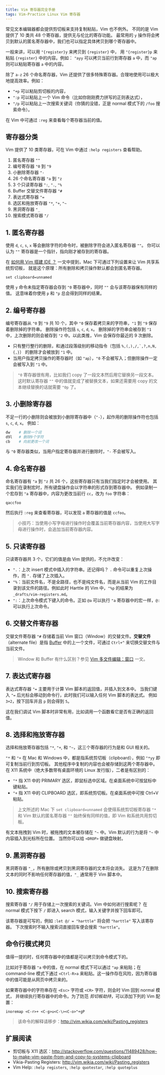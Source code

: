 ```yaml
---
title: Vim 寄存器完全手册
tags: Vim-Practice Linux Vim 寄存器
---
```


常见文本编辑器都会提供剪切板来支持复制粘贴，Vim 也不例外。
不同的是 Vim 提供了 10 类共 48 个寄存器，提供无与伦比的寄存功能。
最常用的 `y` 操作将会拷贝到默认的匿名寄存器中，我们也可以指定具体拷贝到哪个寄存器中。

一般来讲，可以用 `"{register}y` 来拷贝到 `{register}` 中，
用 `"{register}p` 来粘贴 `{register}` 中的内容。例如：
`"ayy` 可以拷贝当前行到寄存器 `a` 中，而 `"ap` 则可以粘贴寄存器 `a` 中的内容。

<!--more-->

除了 `a-z` 26 个命名寄存器，Vim 还提供了很多特殊寄存器。合理地使用可以极大地提高效率。例如：

* `"+p` 可以粘贴剪切板的内容，
* `":p` 可以粘贴上一个 Vim 命令（比如你刚刚费力拼写的正则表达式），
* `"/p` 可以粘贴上一次搜索关键词（你猜的没错，正是 normal 模式下的 `/foo` 搜索命令）。

在 Vim 中可通过 `:reg` 来查看每个寄存器当前的值。

## 寄存器分类

Vim 提供了 10 类寄存器，可在 Vim 中通过 `:help registers` 查看帮助。

1. 匿名寄存器 `""`
2. 编号寄存器 `"0` 到 `"9`
3. 小删除寄存器 `"-`
4. 26 个命名寄存器 `"a` 到 `"z`
5. 3 个只读寄存器 `":`, `".`, `"%`
6. Buffer 交替文件寄存器 `"#`
7. 表达式寄存器 `"=`
8. 选区和拖放寄存器 `"*`, `"+`, `"~` 
9. 黑洞寄存器 `"_`
10. 搜索模式寄存器 `"/`

## 1. 匿名寄存器

使用 `d`, `c`, `s`, `x` 等会删除字符的命令时，被删除字符会进入匿名寄存器 `""`。
你可以认为 `""` 寄存器是一个指针，指向刚才被存到的寄存器。

在 [如何用 Vim 搭建 IDE ？][vim-ide] 一文中提到，Mac 下可通过下列设置来让 Vim 共享系统剪切板，
就是这个原理：所有删除和拷贝操作默认都会到匿名寄存器。

```vim
set clipboard=unnamed
```

使用 `y` 命令未指定寄存器会存到 `"0` 寄存器中，同时 `""` 会与该寄存器保有同样的值。
这意味着你使用 `p` 和 `"p` 总会得到同样的结果。

## 2. 编号寄存器

编号寄存器从 `"0` 到 `"9` 共 10 个，其中 `"0` 保存着拷贝来的字符串，`"1` 到 `"9` 保存着删除掉的字符串。
删除操作符包括 `s`, `c`, `d`, `x`。
删除掉的字符串会被存到 `"1` 中，上次删除的则会被存到 `"2` 中。以此类推，Vim 会保存你最近的 9 次删除。

* 只有整行整行的删除，和通过段落级别的移动指令（包括 ``%,(,),/,`,?,n,N,{,}``）
  的删除才会被放到 `"1` 中。
* 当用户指定拷贝操作的寄存器时（如 `"ap`），`"0` 不会被写入；但删除操作一定会被写入到 `"1` 中。

> `"0` 寄存器很有用，比如我们 copy 了一段文本然后用它替换另一段文本。
> 这时默认寄存器 `""` 中的值就变成了被替换文本，如果还需要用 copy 的文本继续替换的话就需要 `"0p` 了。

## 3. 小删除寄存器

不足一行的小删除则会被放到小删除寄存器中（`"-`），起作用的删除操作符也包括 `s`, `c`, `d`, `x`。
例如：

```bash
dw    # 删除一个词
d9l   # 删除9个字符
cb    # 向前更改一个词
```

与 `"0` 寄存器类似，当用户指定寄存器并进行删除时，`"-` 不会被写入。

## 4. 命名寄存器

命名寄存器有 `"a` 到 `"z` 共 26 个，这些寄存器只有当我们指定时才会被使用。
其实我们在录制宏时，所有键盘操作会以字符串的形式存到寄存器中。
例如录制一个宏存到 `"a` 寄存器中，内容为更改当前行 `cc`，改为 `foo` 字符串：

```
qaccfoo
```

然后执行 `:reg` 来查看寄存器，可以发现 `a` 寄存器的值是 `ccfoo`。

> 小技巧：当使用小写字母进行操作时会覆盖当前寄存器内容，当使用大写字母进行操作时，会追加当前寄存器内容。

## 5. 只读寄存器

只读寄存器共 3 个，它们的值是由 Vim 提供的，不允许改变：

* `".`：上次 insert 模式中插入的字符串。还记得吗？ `.` 命令可以重复上次操作，而 `".` 存储了上次插入。
* `"%`：当前文件名，不是全路径，也不是纯文件名，而是从当前 Vim 的工作目录到该文件的路径。例如此时 Harttle 的 Vim 中，`"%p` 的结果为 `_drafts/vim-registers.md`。
* `":`：上次命令模式下键入的命令。正如 `@a` 可以执行 `"a` 寄存器中的宏一样，`@:` 可以执行上次命令。

## 6. 交替文件寄存器

交替文件寄存器 `"#` 存储着当前 Vim 窗口（Window）的交替文件。**交替文件**（alternate file）是指
[Buffer][vim-buffer] 中的上一个文件，可通过 `Ctrl+^` 来切换交替文件与当前文件。

> Window 和 Buffer 有什么区别？参见 [Vim 多文件编辑：窗口][vim-window] 一文。

## 7. 表达式寄存器

表达式寄存器 `"=` 主要用于计算 Vim 脚本的返回值，并插入到文本中。
当我们键入 `"=` 后光标会移动到命令行，此时我们可以输入任何 Vim 脚本的表达式。
例如 `3+2`，按下回车并且 `p` 则会得到 `5`。

这在我们调试 Vim 脚本时非常有用，比如调用一个函数看它是否有正确的返回值。

## 8. 选择和拖放寄存器

选择和拖放寄存器包括 `"*`, `"+`, 和 `"~`，这三个寄存器的行为是和 GUI 相关的。

`"*` 和 `"+` 在 Mac 和 Windows 中，都是指系统剪切板（clipboard），例如 `"*yy` 即可复制当前行到剪切板。
其他程序中复制的内容也会被存储到这两个寄存器中。
在 X11 系统中（绝大多数带有桌面环境的 Linux 发行版），二者是有区别的：

* `"*` 指 X11 中的 PRIMARY 选区，即鼠标选中区域。在桌面系统中可按鼠标中键粘贴。
* `"+` 指 X11 中的 CLIPBOARD 选区，即系统剪切板。在桌面系统中可按 Ctrl+V 粘贴。

> 上文所述的 Mac 下 `set clipboard=unnamed` 会使得系统剪切板寄存器 `"*` 和 Vim 默认的匿名寄存器 `""` 始终保有同样的值，即 Vim 和系统共用剪切板。

有文本拖拽到 Vim 时，被拖拽的文本被存储在 `"~` 中。Vim 默认的行为是将 `"~` 中内容插入到光标所在位置。
当然你可以给 `<DROP>` 做键盘映射。

## 9. 黑洞寄存器

黑洞寄存器 `"_`，所有删除或拷贝到黑洞寄存器的文本将会消失。
这是为了在删除文本的同时不影响任何寄存器的值，`"_` 通常用于 Vim 脚本中。

## 10. 搜索寄存器

搜索寄存器 `"/` 用于存储上一次搜索的关键词。Vim 中如何进行搜索呢？
在 normal 模式下按下 `/` 即进入 search 模式，输入关键字并按下回车即可。

该寄存器是可写的，例如 `:let @/ = "harttle"` 将会把 `"harttle"` 写入该寄存器。
下次搜索时不输入搜索词直接回车便会搜索 `"harttle"`。

## 命令行模式拷贝

值得一提的时，任何寄存器中的值都是可以拷贝到命令模式下的。

比如对于寄存器 `"a` 中的值，在 normal 模式下可以通过 `"ap` 来粘贴；在 command-line 模式下通过 `<Ctrl-R>a` 来粘贴。这一操作存在风险，因为寄存器中的值可能是从网页中拷贝来的。

如果寄存器中的字符串存在 `<Esc>` 字符或 `<CR>` 字符，则会时 Vim 回到 normal 模式，
并继续执行寄存器中的命令。为了防范 *剪切板劫持*，可以添加下列的 Vim 配置：

```vim
inoremap <C-r>+ <C-g>u<C-\><C-o>"+gP
```

> 该命令的解释请移步：<http://vim.wikia.com/wiki/Pasting_registers>

## 扩展阅读

* 剪切板与 X11 选区：<http://stackoverflow.com/questions/11489428/how-to-make-vim-paste-from-and-copy-to-systems-clipboard>
* Vikia-Pasting Registers: <http://vim.wikia.com/wiki/Pasting_registers>
* Vim Help: `:help registers`, `:help quotestar`, `:help quoteplus`

[vim-ide]: /2015/11/04/vim-ide.html
[vim-window]: /2015/11/14/vim-window.html
[vim-buffer]: /2015/11/17/vim-buffer.md
